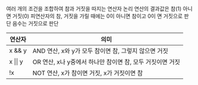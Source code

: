 여러 개의 조건을 조합하여 참과 거짓을 따지는 연산자
논리 연산의 결과값은 참(1) 아니면 거짓(0) 
피연산자의 참, 거짓을 가릴 때에는 0이 아니면 참이고 0이 면 거짓으로 판단 
음수는 거짓으로 판단

| 연산자      | 의미                                   |
| -------- | ------------------------------------ |
| x && y   | AND 연산, x와 y가 모두 참이면 참, 그렇지 않으면 거짓   |
| x \|\| y | OR 연산, x나 y중에서 하나만 참이면 참, 모두 거짓이면 거짓 |
| !x       | NOT 연산, x가 참이면 거짓, x가 거짓이면 참         |
